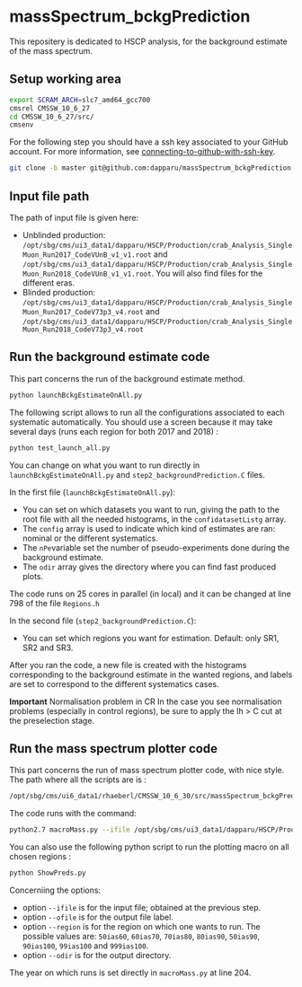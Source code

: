 # massSpectrum_bckgPrediction

This repositery is dedicated to HSCP analysis, for the background estimate of the mass spectrum. 

## Setup working area

```bash
export SCRAM_ARCH=slc7_amd64_gcc700
cmsrel CMSSW_10_6_27
cd CMSSW_10_6_27/src/
cmsenv
```

For the following step you should have a ssh key associated to your GitHub account.
For more information, see [connecting-to-github-with-ssh-key](https://docs.github.com/en/authentication/connecting-to-github-with-ssh/generating-a-new-ssh-key-and-adding-it-to-the-ssh-agent).

```bash
git clone -b master git@github.com:dapparu/massSpectrum_bckgPrediction.git massSpectrum_bckgPrediction 
``` 

## Input file path

The path of input file is given here: 
-  Unblinded production: ```/opt/sbg/cms/ui3_data1/dapparu/HSCP/Production/crab_Analysis_SingleMuon_Run2017_CodeVUnB_v1_v1.root``` and ```/opt/sbg/cms/ui3_data1/dapparu/HSCP/Production/crab_Analysis_SingleMuon_Run2018_CodeVUnB_v1_v1.root```. You will also find files for the different eras. 
-  Blinded production: ```/opt/sbg/cms/ui3_data1/dapparu/HSCP/Production/crab_Analysis_SingleMuon_Run2017_CodeV73p3_v4.root``` and ```/opt/sbg/cms/ui3_data1/dapparu/HSCP/Production/crab_Analysis_SingleMuon_Run2018_CodeV73p3_v4.root```

## Run the background estimate code 

This part concerns the run of the background estimate method. 

```bash
python launchBckgEstimateOnAll.py
```

The following script allows to run all the configurations associated to each systematic automatically. You should use a screen because it may take several days (runs each region for both 2017 and 2018) :

```bash
python test_launch_all.py
```


You can change on what you want to run directly in ```launchBckgEstimateOnAll.py``` and ```step2_backgroundPrediction.C``` files. 

In the first file (```launchBckgEstimateOnAll.py```): 
- You can set on which datasets you want to run, giving the path to the root file with all the needed histograms, in the ```confidatasetListg``` array. 
- The ```config``` array is used to indicate which kind of estimates are ran: nominal or the different systematics. 
- The ```nPe```variable set the number of pseudo-experiments done during the background estimate. 
- The ```odir``` array gives the directory where you can find fast produced plots. 

The code runs on 25 cores in parallel (in local) and it can be changed at line 798 of the file ```Regions.h```

In the second file (```step2_backgroundPrediction.C```):
- You can set which regions you want for estimation. Default: only SR1, SR2 and SR3.

After you ran the code, a new file is created with the histograms corresponding to the background estimate in the wanted regions, and labels are set to correspond to the different systematics cases. 

<!-- -->
**Important** Normalisation problem in CR
In the case you see normalisation problems (especially in control regions), be sure to apply the Ih > C cut at the preselection stage. 
<!-- -->

## Run the mass spectrum plotter code

This part concerns the run of mass spectrum plotter code, with nice style. 
The path where all the scripts are is :
```bash
/opt/sbg/cms/ui6_data1/rhaeberl/CMSSW_10_6_30/src/massSpectrum_bckgPrediction
```

The code runs with the command: 
```bash
python2.7 macroMass.py --ifile /opt/sbg/cms/ui3_data1/dapparu/HSCP/Production/crab_Analysis_SingleMuon_Run2017_CodeVUnB_v1_v1_cutIndex3_rebinEta4_rebinIh4_rebinP2_rebinMass1_nPE200_test_v1.root --ofile test1 --region 999ias100 --odir test
```

You can also use the following python script to run the plotting macro on all chosen regions :
```bash
python ShowPreds.py
```


Concerniing the options:
- option ```--ifile``` is for the input file; obtained at the previous step. 
- option ```--ofile``` is for the output file label. 
- option ```--region``` is for the region on which one wants to run. The possible values are: ```50ias60```, ```60ias70```, ```70ias80```, ```80ias90```, ```50ias90```, ```90ias100```, ```99ias100``` and ```999ias100```. 
- option ```--odir``` is for the output directory. 

The year on which runs is set directly in ```macroMass.py``` at line 204.
